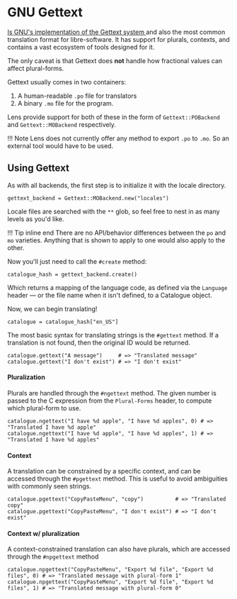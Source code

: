 # GNU Gettext
[Is GNU's implementation of the Gettext system ](https://www.gnu.org/software/gettext/) and also the most common translation format for libre-software. It has support for plurals, contexts, and contains a vast ecosystem of tools designed for it. 

The only caveat is that Gettext does **not** handle how fractional values can affect plural-forms. 

Gettext usually comes in two containers: 

  1. A human-readable `.po` file for translators 
  2. A binary `.mo` file for the program.

Lens provide support for both of these in the form of  `Gettext::POBackend` and `Gettext::MOBackend` respectively.

!!! Note
    Lens does not currently offer any method to export `.po` to `.mo`. So an external tool would have to be used. 

## Using Gettext

As with all backends, the first step is to initialize it with the locale directory. 

```crystal
gettext_backend = Gettext::MOBackend.new("locales")

```

Locale files are searched with the `**` glob, so feel free to nest in as many levels as you'd like.

!!! Tip inline end
    There are no API/behavior differences between the `po` and `mo` varieties. Anything that is shown to apply to one would also apply to the other.

Now you'll just need to call the `#create` method:

```crystal
catalogue_hash = gettext_backend.create()
```

Which returns a mapping of the language code, as defined via the `Language` header — or the file name when it isn't defined, to a Catalogue object. 

Now, we can begin translating!
```crystal
catalogue = catalogue_hash["en_US"]
```

The most basic syntax for translating strings is the `#gettext` method. If a translation is not found, then the original ID would be returned.

```crystal
catalogue.gettext("A message")     # => "Translated message"
catalogue.gettext("I don't exist") # => "I don't exist"
```

#### Pluralization

Plurals are handled through the `#ngettext` method. The given number is passed to the C expression from the `Plural-Forms` header, to compute which plural-form to use.

```crystal
catalogue.ngettext("I have %d apple", "I have %d apples", 0) # => "Translated I have %d apple"
catalogue.ngettext("I have %d apple", "I have %d apples", 1) # => "Translated I have %d apples"
```

#### Context

A translation can be constrained by a specific context, and can be accessed through the `#pgettext` method. This is useful to avoid ambiguities with commonly seen strings.

```crystal
catalogue.pgettext("CopyPasteMenu", "copy")          # => "Translated copy"
catalogue.pgettext("CopyPasteMenu", "I don't exist") # => "I don't exist"
```

#### Context w/ pluralization

A context-constrained translation can also have plurals, which are accessed through the `#npgettext` method
```crystal
catalogue.npgettext("CopyPasteMenu", "Export %d file", "Export %d files", 0) # => "Translated message with plural-form 1"
catalogue.npgettext("CopyPasteMenu", "Export %d file", "Export %d files", 1) # => "Translated message with plural-form 0"
```